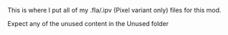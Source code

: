 This is where I put all of my .fla/.ipv (Pixel variant only) files for this mod.

Expect any of the unused content in the Unused folder
